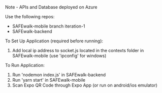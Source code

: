 Note - APIs and Database deployed on Azure

Use the following repos:
- SAFEwalk-mobile branch iteration-1
- SAFEwalk-backend

To Set Up Application (required before running):
1. Add local ip address to socket.js located in the contexts folder in SAFEwalk-mobile (use 'ipconfig' for windows)

To Run Application:
1. Run 'nodemon index.js' in SAFEwalk-backend
2. Run 'yarn start' in SAFEwalk-mobile
3. Scan Expo QR Code through Expo App (or run on android/ios emulator)
